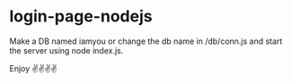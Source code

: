 # login-page-nodejs
Make a DB named iamyou or change the db name in /db/conn.js and start the server using node index.js.

Enjoy ✌✌✌✌
